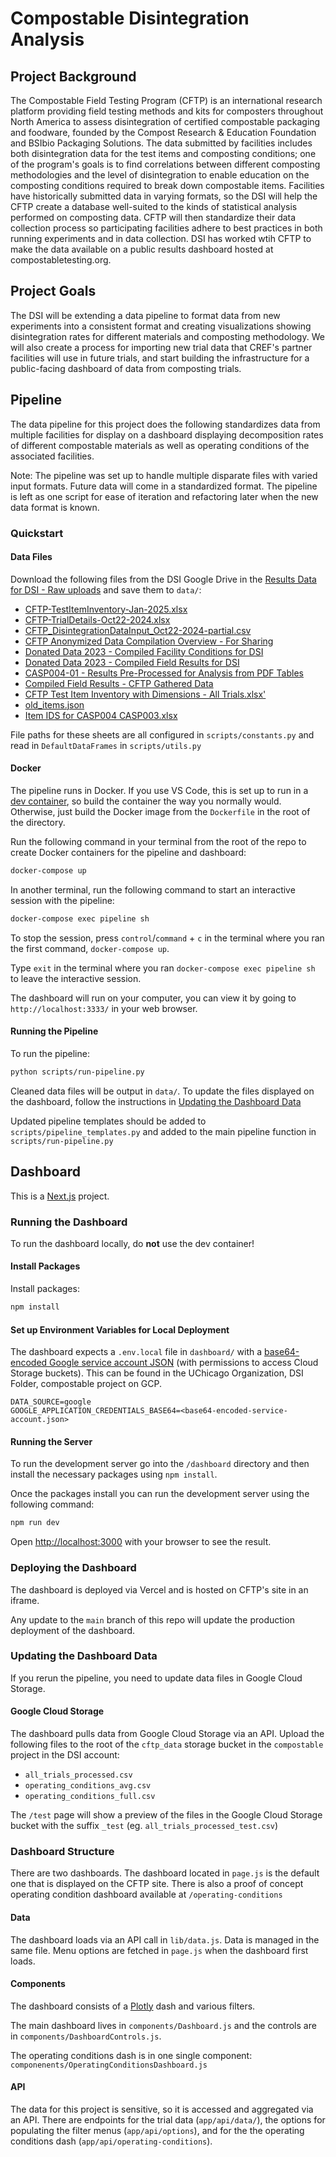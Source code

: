# Compostable Disintegration Analysis

## Project Background

The Compostable Field Testing Program (CFTP) is an international research platform providing field testing methods and kits for composters throughout North America to assess disintegration of certified compostable packaging and foodware, founded by the Compost Research & Education Foundation and BSIbio Packaging Solutions. The data submitted by facilities includes both disintegration data for the test items and composting conditions; one of the program's goals is to find correlations between different composting methodologies and the level of disintegration to enable education on the composting conditions required to break down compostable items. Facilities have historically submitted data in varying formats, so the DSI will help the CFTP create a database well-suited to the kinds of statistical analysis performed on composting data. CFTP will then standardize their data collection process so participating facilities adhere to best practices in both running experiments and in data collection. DSI has worked wtih CFTP to make the data available on a public results dashboard hosted at compostabletesting.org.

## Project Goals

The DSI will be extending a data pipeline to format data from new experiments into a consistent format and creating visualizations showing disintegration rates for different materials and composting methodology. We will also create a process for importing new trial data that CREF's partner facilities will use in future trials, and start building the infrastructure for a public-facing dashboard of data from composting trials.

## Pipeline
The data pipeline for this project does the following standardizes data from multiple facilities for display on a dashboard displaying decomposition rates of different compostable materials as well as operating conditions of the associated facilities.

Note: The pipeline was set up to handle multiple disparate files with varied input formats. Future data will come in a standardized format. The pipeline is left as one script for ease of iteration and refactoring later when the new data format is known.

### Quickstart

#### Data Files
Download the following files from the DSI Google Drive in the [Results Data for DSI - Raw uploads](https://drive.google.com/drive/folders/1B8aRIF1lWDKfeqlDTkG2y1ERZFD-A8JK?usp=sharing) and save them to ```data/```:

- [CFTP-TestItemInventory-Jan-2025.xlsx](https://docs.google.com/spreadsheets/d/1GgRFcWWcPEBfH6N4v15wiB_g4pGz_b9y/edit?gid=1380270313#gid=1380270313)
- [CFTP-TrialDetails-Oct22-2024.xlsx](https://docs.google.com/spreadsheets/d/1-djc8F_4fdzZOj3tXZSc1vDL0slUK02Q/edit?gid=1192858019#gid=1192858019)
- [CFTP_DisintegrationDataInput_Oct22-2024-partial.csv](https://drive.google.com/file/d/1QGCmImE8TIyBzD8JpqGo9TCN68k3Efc6/view?usp=drive_link)
- [CFTP Anonymized Data Compilation Overview - For Sharing](https://docs.google.com/spreadsheets/d/1GsbN9AexDb0j-Hqzz8z3kO4zC5v60ptx)
- [Donated Data 2023 - Compiled Facility Conditions for DSI](https://docs.google.com/spreadsheets/d/1-UGcOJ3Jy2Oe37hy9m8p2IjeHSTuBqeF)
- [Donated Data 2023 - Compiled Field Results for DSI](https://docs.google.com/spreadsheets/d/1XwYxdEhrpOxS6_nSf9yARWI-mLswrIBv)
- [CASP004-01 - Results Pre-Processed for Analysis from PDF Tables](https://docs.google.com/spreadsheets/d/1GfYaqgqx85qq5XM__0D1IfbMomGsLdmQ)
- [Compiled Field Results - CFTP Gathered Data](https://docs.google.com/spreadsheets/d/1EqRhb09hcXc9SW99vrj5aVUdYHicmUoU)
- [CFTP Test Item Inventory with Dimensions - All Trials.xlsx'](https://docs.google.com/spreadsheets/d/12deXRBI7_856FIuiu5ZgM_W19llAHD42/edit?usp=drive_link&ouid=102107591581911420296&rtpof=true&sd=true)
- [old_items.json](https://drive.google.com/file/d/11w1jwuF4Y3ZuBXppYWV11MKiDkXmsvOz/view?usp=sharing)
- [Item IDS for CASP004 CASP003.xlsx](https://docs.google.com/spreadsheets/d/1U8dds3eiUFNxQNzLYvYay1KxVqd9mpAR)

File paths for these sheets are all configured in ```scripts/constants.py``` and read in `DefaultDataFrames` in ```scripts/utils.py```


#### Docker
The pipeline runs in Docker. If you use VS Code, this is set up to run in a [dev container](https://code.visualstudio.com/docs/devcontainers/containers), so build the container the way you normally would. Otherwise, just build the Docker image from the ```Dockerfile``` in the root of the directory.

Run the following command in your terminal from the root of the repo to create Docker containers for the pipeline and dashboard:
```sh
docker-compose up
```
In another terminal, run the following command to start an interactive session with the pipeline:
```sh
docker-compose exec pipeline sh
```

To stop the session, press `control`/`command` + `c` in the terminal where you ran the first command, `docker-compose up`.

Type `exit` in the terminal where you ran `docker-compose exec pipeline sh` to leave the interactive session.

The dashboard will run on your computer, you can view it by going to `http://localhost:3333/` in your web browser.
#### Running the Pipeline
To run the pipeline:

```sh
python scripts/run-pipeline.py
```

Cleaned data files will be output in ```data/```. To update the files displayed on the dashboard, follow the instructions in [Updating the Dashboard Data](#updating-the-dashboard-data)

Updated pipeline templates should be added to `scripts/pipeline_templates.py` and added to the main pipeline function in `scripts/run-pipeline.py`

## Dashboard
This is a [Next.js](https://nextjs.org/) project.

### Running the Dashboard
To run the dashboard locally, do **not** use the dev container!

#### Install Packages
Install packages:
```bash
npm install
```

#### Set up Environment Variables for Local Deployment
The dashboard expects a ```.env.local``` file in ```dashboard/``` with a [base64-encoded Google service account JSON](https://www.serverlab.ca/tutorials/linux/administration-linux/how-to-base64-encode-and-decode-from-command-line/) (with permissions to access Cloud Storage buckets). This can be found in the UChicago Organization, DSI Folder, compostable project on GCP.

```
DATA_SOURCE=google
GOOGLE_APPLICATION_CREDENTIALS_BASE64=<base64-encoded-service-account.json>
```

#### Running the Server

To run the development server go into the `/dashboard` directory and then install the necessary packages using `npm install`.

Once the packages install you can run the development server using the following command:

```bash
npm run dev
```

Open [http://localhost:3000](http://localhost:3000) with your browser to see the result.

### Deploying the Dashboard
The dashboard is deployed via Vercel and is hosted on CFTP's site in an iframe.

Any update to the ```main``` branch of this repo will update the production deployment of the dashboard.

### Updating the Dashboard Data
If you rerun the pipeline, you need to update data files in Google Cloud Storage.

#### Google Cloud Storage
The dashboard pulls data from Google Cloud Storage via an API. Upload the following files to the root of the ```cftp_data``` storage bucket in the ```compostable``` project in the DSI account:
- ```all_trials_processed.csv```
- ```operating_conditions_avg.csv```
- ```operating_conditions_full.csv```

The `/test` page will show a preview of the files in the Google Cloud Storage bucket with the suffix `_test` (eg. `all_trials_processed_test.csv`)

### Dashboard Structure

There are two dashboards. The dashboard located in ```page.js``` is the default one that is displayed on the CFTP site. There is also a proof of concept operating condition dashboard available at ```/operating-conditions```

#### Data
The dashboard loads via an API call in ```lib/data.js```. Data is managed in the same file. Menu options are fetched in ```page.js``` when the dashboard first loads.

#### Components
The dashboard consists of a [Plotly](https://plotly.com/javascript/) dash and various filters.

The main dashboard lives in ```components/Dashboard.js``` and the controls are in ```components/DashboardControls.js```.

The operating conditions dash is in one single component: ```componenents/OperatingConditionsDashboard.js```

#### API
The data for this project is sensitive, so it is accessed and aggregated via an API. There are endpoints for the trial data (```app/api/data/```), the options for populating the filter menus (```app/api/options```), and for the the operating conditions dash (```app/api/operating-conditions```).
